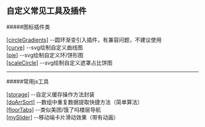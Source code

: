 自定义常见工具及插件
------

#####图标插件类 <br/>

[[circleGradients]](https://github.com/WhatProblem/toolsChunk/tree/master/circleGradients)  --圆环渐变引入插件，有兼容问题，不建议使用<br/>
[[curve]](https://github.com/WhatProblem/toolsChunk/tree/master/curve)  --svg绘制自定义曲线图<br/>
[[pie]](https://github.com/WhatProblem/toolsChunk/tree/master/pie)  --svg绘制自定义环/饼形图<br/>
[[scaleCircle]](https://github.com/WhatProblem/toolsChunk/tree/master/scaleCircle)  --svg绘制自定义遮罩占比饼图<br/>

--------------------

#####常用js工具 <br/>

[[storage]](https://github.com/WhatProblem/toolsChunk/tree/master/storage)  --自定义缓存操作方法封装<br/>
[[doArrSort]](https://github.com/WhatProblem/toolsChunk/tree/master/doArrSort)  --数组中重复数据提取快捷方法（简单算法）<br/>
[[floorTabs]](https://github.com/WhatProblem/toolsChunk/tree/master/floorTabs)  --类似美团/饿了吗楼层导航<br/>
[[mySlider]](https://github.com/WhatProblem/toolsChunk/tree/master/mySlider)    --移动端卡片滑动效果（带有动画）<br/>
